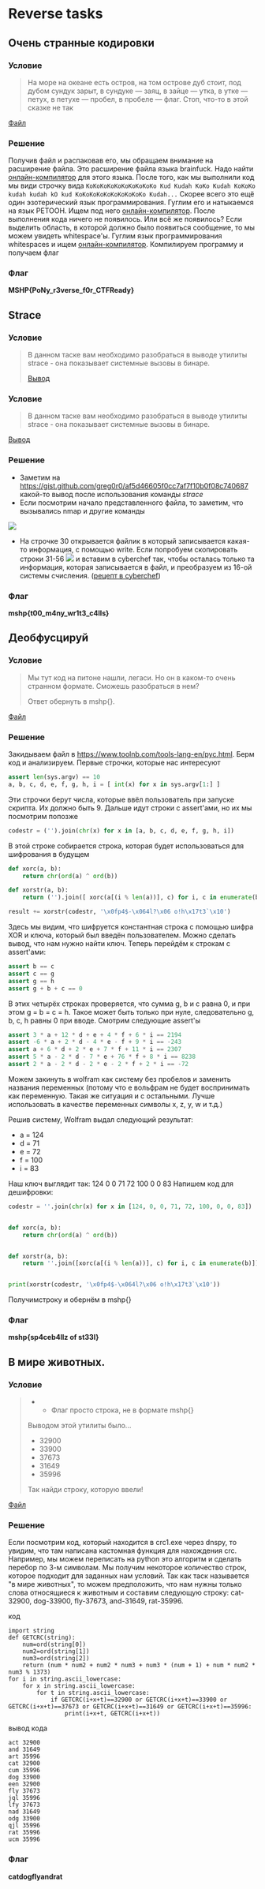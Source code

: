 # Reverse tasks

## Очень странные кодировки

### Условие

> На море на океане есть остров, на том острове дуб стоит, под дубом сундук зарыт, в сундуке — заяц, в зайце — утка, в утке — петух, в петухе — пробел, в пробеле — флаг. Стоп, что-то в этой сказке не так

[Файл](files/strange_codes/task.bf.zip)

### Решение

Получив файл и распаковав его, мы обращаем внимание на расширение файла. Это расширение файла языка brainfuck. Надо найти [онлайн-компилятор](https://www.dcode.fr/brainfuck-language) для этого языка. После того, как мы выполнили код мы види строчку вида `KoKoKoKoKoKoKoKoKoKo Kud Kudah KoKo Kudah KoKoKo kudah kudah kO kud KoKoKoKoKoKoKoKoKoKo Kudah...` Скорее всего это ещё один эзотерический язык программирования. Гуглим его и натыкаемся на язык PETOOH. Ищем под него [онлайн-компилятор](https://ky6uk.github.io/PETOOH/). После выполнения кода ничего не появилось. Или всё же появилось? Если выделить область, в которой должно было появиться сообщение, то мы можем увидеть whitespace'ы. Гуглим язык программирования whitespaces и ищем [онлайн-компилятор](https://www.dcode.fr/whitespace-language). Компилируем программу и получаем флаг

### Флаг 

**MSHP{PoNy_r3verse_f0r_CTFReady}**

## Strace

### Условие

> В данном таске вам необходимо разобраться в выводе утилиты strace - она показывает системные вызовы в бинаре.
> 
> [Вывод](https://gist.github.com/greg0r0/af5d46605f0cc7af7f10b0f08c740687)

### Условие
> В данном таске вам необходимо разобраться в выводе утилиты strace - она показывает системные вызовы в бинаре.

[Вывод](https://gist.github.com/greg0r0/af5d46605f0cc7af7f10b0f08c740687)

### Решение 
- Заметим на https://gist.github.com/greg0r0/af5d46605f0cc7af7f10b0f08c740687 какой-то вывод после использования команды *strace*
- Если посмотрим начало представленного файла, то заметим, что вызывались nmap и другие команды

![](files/straces/step1.jpg)

- На строчке 30 открывается файлик в который записывается какая-то информация, с помощью write. Если попробуем скопировать строки 31-56
![](files/straces/step2.jpg)
и вставим в cyberchef так, чтобы осталась только та информация, которая записывается в файл, и преобразуем из 16-ой системы счисления. ([рецепт в cyberchef](https://gchq.github.io/CyberChef/#recipe=Fork(',%201)%20%20%20%20%20%20%20%20%20%20%20%20%20%20%20%20%20%20%20%20%20%20%20%3D%201','',false))

### Флаг

**mshp{t00_m4ny_wr1t3_c4lls}**

## Деобфусцируй

### Условие

> Мы тут код на питоне нашли, легаси. Но он в каком-то очень странном формате. Сможешь разобраться в нем?
>
> Ответ обернуть в mshp{}.

[Файл](files/deobfuscation/crackme1.pyc)

### Решение

Закидываем файл в https://www.toolnb.com/tools-lang-en/pyc.html. Берм код и анализируем. Первые строчки, которые нас интересуют

```python
assert len(sys.argv) == 10
a, b, c, d, e, f, g, h, i = [ int(x) for x in sys.argv[1:] ]
```

Эти строчки берут числа, которые ввёл пользователь при запуске скрипта. Их должно быть 9. Дальше идут строки с assert'ами, но их мы посмотрим попозже

```python
codestr = ('').join(chr(x) for x in [a, b, c, d, e, f, g, h, i])
```
В этой строке собирается строка, которая будет использоваться для шифрования в будущем

```python
def xorc(a, b):
    return chr(ord(a) ^ ord(b))

def xorstr(a, b):
    return ('').join([ xorc(a[(i % len(a))], c) for i, c in enumerate(b) ])

result += xorstr(codestr, '\x0fp4$-\x064l?\x06 o!h\x17t3`\x10')
```

Здесь мы видим, что шифруется константная строка с помощью шифра XOR и ключа, который был введён пользователем. Можно сделать вывод, что нам нужно найти ключ. Теперь перейдём к строкам с assert'ами:

```python
assert b == c
assert c == g
assert g == h
assert g + b + c == 0
```
В этих четырёх строках проверяется, что сумма g, b и c равна 0, и при этом g = b = c = h. Такое может быть только при нуле, следовательно g, b, c, h равны 0 при вводе. Смотрим следующие assert'ы

```python
assert 3 * a + 12 * d + e + 4 * f + 6 * i == 2194
assert -6 * a + 2 * d - 4 * e - f + 9 * i == -243
assert a + 6 * d + 2 * e + 7 * f + 11 * i == 2307
assert 5 * a - 2 * d - 7 * e + 76 * f + 8 * i == 8238
assert 2 * a - 2 * d - 2 * e - 2 * f + 2 * i == -72
```

Можем закинуть в wolfram как систему без пробелов и заменить названия переменных (потому что e вольфрам не будет воспринимать как переменную. Такая же ситуация и с остальными. Лучше использовать в качестве переменных символы x, z, y, w и т.д.)

Решив систему, Wolfram выдал следующий результат:
- a = 124
- d = 71
- e = 72
- f = 100
- i = 83

Наш ключ выглядит так: 124 0 0 71 72 100 0 0 83
Напишем код для дешифровки:
```python
codestr = ''.join(chr(x) for x in [124, 0, 0, 71, 72, 100, 0, 0, 83])


def xorc(a, b):
    return chr(ord(a) ^ ord(b))


def xorstr(a, b):
    return ''.join([xorc(a[(i % len(a))], c) for i, c in enumerate(b)])


print(xorstr(codestr, '\x0fp4$-\x064l?\x06 o!h\x17t3`\x10'))
```
Получимстроку и обернём в mshp{}

### Флаг

**mshp{sp4ceb4llz of st33l}**

## В мире животных.

### Условие 

> *  - Флаг просто строка, не в формате mshp{}
>
> Выводом этой утилиты было... 
> * 32900
> * 33900 
> * 37673 
> * 31649 
> * 35996
>
> Так найди строку, которую ввели!

[Файл](files/animals_world/crc1.exe)

### Решение 

Если посмотрим код, который находится в crc1.exe через dnspy, то увидим, что там написана кастомная функция для нахождения crc.
Например, мы можем переписать на python это алгоритм и сделать перебор по 3-м символам. Мы получим некоторое количество строк,
которое подходит для заданных нам условий. Так как таск называется "в мире животных", то можем предположить, что нам нужны только слова 
относящиеся к животным и составим следующую строку: cat-32900, dog-33900, fly-37673, and-31649, rat-35996.

код
```
import string
def GETCRC(string):
    num=ord(string[0])
    num2=ord(string[1])
    num3=ord(string[2])
    return (num * num2 + num2 * num3 + num3 * (num + 1) + num * num2 * num3 % 1373)
for i in string.ascii_lowercase:
    for x in string.ascii_lowercase:
        for t in string.ascii_lowercase:
            if GETCRC(i+x+t)==32900 or GETCRC(i+x+t)==33900 or GETCRC(i+x+t)==37673 or GETCRC(i+x+t)==31649 or GETCRC(i+x+t)==35996:
                print(i+x+t, GETCRC(i+x+t)) 
```
вывод кода
```
act 32900
and 31649
art 35996
cat 32900
cum 35996
dog 33900
een 32900
fly 37673
jql 35996
lfy 37673
nad 31649
odg 33900
qjl 35996
rat 35996
ucm 35996
```
### Флаг

**catdogflyandrat**
